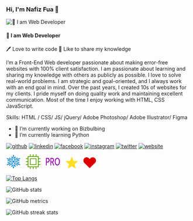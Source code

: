 ### Hi, I'm Nafiz Fua 👋
![👑 I am Web Developer](https://media.licdn.com/dms/image/D5616AQEojNt1dfpVTQ/profile-displaybackgroundimage-shrink_350_1400/0/1710106641671?e=1717027200&v=beta&t=9-daEgg8PykEf1jrxwDJPdupBhLWbMLJ5V4x9LwjBeI)

#### 👑 I am Web Developer
🖊️ Love to write code
🎤 Like to share my knowledge

I’m a Front-End Web developer passionate about making error-free websites with 100% client satisfaction. I am passionate about learning and sharing my knowledge with others as publicly as possible. I love to solve real-world problems. I am strategic and goal-oriented, and I always work with an end goal in mind. Over the past years, I created 10s of websites for my clients. I pride myself on doing quality work and maintaining excellent communication. Most of the time I enjoy working with HTML, CSS JavaScript.

Skills: HTML / CSS/ JS/ jQuery/ Adobe Photoshop/ Adobe Illustrator/ Figma

- 🔭 I’m currently working on Bizbulbing 
- 🌱 I’m currently learning Python 


[<img src='https://cdn.jsdelivr.net/npm/simple-icons@3.0.1/icons/github.svg' alt='github' height='40'>](https://github.com/nfnafiz39)  [<img src='https://cdn.jsdelivr.net/npm/simple-icons@3.0.1/icons/linkedin.svg' alt='linkedin' height='40'>](https://www.linkedin.com/in/nfnafiz39/)  [<img src='https://cdn.jsdelivr.net/npm/simple-icons@3.0.1/icons/facebook.svg' alt='facebook' height='40'>](https://www.facebook.com/nfnafiz39)  [<img src='https://cdn.jsdelivr.net/npm/simple-icons@3.0.1/icons/instagram.svg' alt='instagram' height='40'>](https://www.instagram.com/nfnafiz39/)  [<img src='https://cdn.jsdelivr.net/npm/simple-icons@3.0.1/icons/twitter.svg' alt='twitter' height='40'>](https://twitter.com/nfnafiz39)  [<img src='https://cdn.jsdelivr.net/npm/simple-icons@3.0.1/icons/icloud.svg' alt='website' height='40'>](nafizfuad.netlify.app)  

<a href='https://archiveprogram.github.com/'><img src='https://raw.githubusercontent.com/acervenky/animated-github-badges/master/assets/acbadge.gif' width='40' height='40'></a> <a href='https://docs.github.com/en/developers'><img src='https://raw.githubusercontent.com/acervenky/animated-github-badges/master/assets/devbadge.gif' width='40' height='40'></a> <a href='https://github.com/pricing'><img src='https://raw.githubusercontent.com/acervenky/animated-github-badges/master/assets/pro.gif' width='40' height='40'></a> <a href='https://stars.github.com/'><img src='https://raw.githubusercontent.com/acervenky/animated-github-badges/master/assets/starbadge.gif' width='35' height='35'></a> <a href='https://docs.github.com/en/github/supporting-the-open-source-community-with-github-sponsors'><img src='https://raw.githubusercontent.com/acervenky/animated-github-badges/master/assets/sponsorbadge.gif' width='35' height='35'></a> 

[![Top Langs](https://github-readme-stats.vercel.app/api/top-langs/?username=nfnafiz39)](https://github.com/anuraghazra/github-readme-stats)

![GitHub stats](https://github-readme-stats.vercel.app/api?username=nfnafiz39&show_icons=true&count_private=true)  

![GitHub metrics](https://metrics.lecoq.io/nfnafiz39)  

![GitHub streak stats](https://streak-stats.demolab.com/?user=nfnafiz39)  

